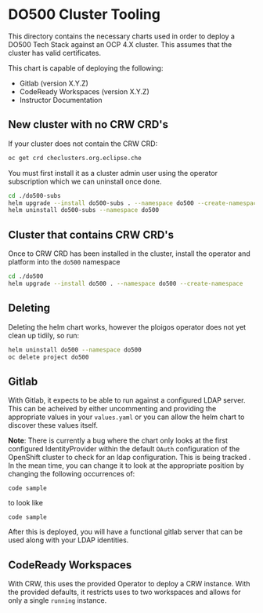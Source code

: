 # DO500 Cluster Tooling

This directory contains the necessary charts used in order to deploy a DO500 Tech Stack against an OCP 4.X cluster. This assumes that the cluster has valid certificates.

This chart is capable of deploying the following:

- Gitlab (version X.Y.Z)
- CodeReady Workspaces (version X.Y.Z)
- Instructor Documentation

## New cluster with no CRW CRD's

If your cluster does not contain the CRW CRD:
```bash
oc get crd checlusters.org.eclipse.che
```

You must first install it as a cluster admin user using the operator subscription which we can uninstall once done.
```bash
cd ./do500-subs
helm upgrade --install do500-subs . --namespace do500 --create-namespace
helm uninstall do500-subs --namespace do500
```
## Cluster that contains CRW CRD's

Once to CRW CRD has been installed in the cluster, install the operator and platform into the `do500` namespace
```bash
cd ./do500
helm upgrade --install do500 . --namespace do500 --create-namespace
```
## Deleting

Deleting the helm chart works, however the ploigos operator does not yet clean up tidily, so run:
```bash
helm uninstall do500 --namespace do500
oc delete project do500
```

## Gitlab

With Gitlab, it expects to be able to run against a configured LDAP server. This can be acheived by either uncommenting and providing the appropriate values in your `values.yaml` or you can allow the helm chart to discover these values itself.

**Note**: There is currently a bug where the chart only looks at the first configured IdentityProvider within the default `OAuth` configuration of the OpenShift cluster to check for an ldap configuration. This is being tracked <here>. In the mean time, you can change it to look at the appropriate position by changing the following occurrences of:

```
code sample
```

to look like

```
code sample
```

After this is deployed, you will have a functional gitlab server that can be used along with your LDAP identities.

## CodeReady Workspaces

With CRW, this uses the provided Operator to deploy a CRW instance. With the provided defaults, it restricts uses to two workspaces and allows for only a single `running` instance.
